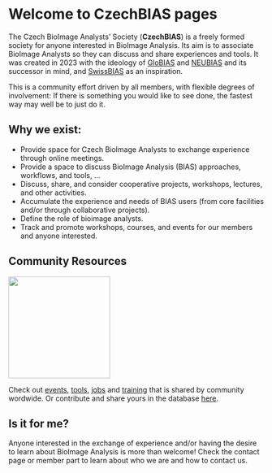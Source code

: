 # Welcome to CzechBIAS pages

The Czech BioImage Analysts’ Society (**CzechBIAS**) is a freely formed society for anyone interested in BioImage Analysis. Its aim is to associate BioImage Analysts so they can discuss and share experiences and tools. It was created in 2023 with the ideology of [GloBIAS](https://www.globias.org/) and [NEUBIAS](https://eubias.org/NEUBIAS/) and its successor in mind, and [SwissBIAS](https://swissbias.github.io/) as an inspiration.

This is a community effort driven by all members, with flexible degrees of involvement: If there is something you would like to see done, the fastest way may well be to just do it.

## Why we exist:

* Provide space for Czech BioImage Analysts to exchange experience through online meetings.
* Provide a space to discuss BioImage Analysis (BIAS) approaches, workflows, and tools, ...
* Discuss, share, and consider cooperative projects, workshops, lectures, and other activities.
* Accumulate the experience and needs of BIAS users (from core facilities and/or through collaborative projects).
* Define the role of bioimage analysts.
* Track and promote workshops, courses, and events for our members and anyone interested.

## Community Resources
<img src="https://czechbias.github.io/_images/microsocpyDB_logo-black.png" width="200">

Check out [events](./resources/events), [tools](resources/tools), [jobs](resources/jobs) and [training](resources/training) that is shared by community wordwide. Or contribute and share yours in the database [here](https://microscopydb.io/#add).

## Is it for me?

Anyone interested in the exchange of experience and/or having the desire to learn about BioImage Analysis is more than welcome! Check the contact page or member part to learn about who we are and how to contact us.


```{tableofcontents}
```
